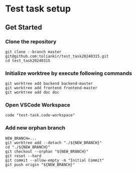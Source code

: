 # Test task setup

## Get Started

### Clone the repository
```shell
git clone --branch master git@github.com:toliankir/test_task20240315.git
cd test_task20240315
```

### Initialize worktree by execute following commands
```shell
git worktree add backend backend-master
git worktree add frontend frontend-master
git worktree add doc doc
```

### Open VSCode Workspace
```shell
code "test-task.code-workspace"
```

### Add new orphan branch

```shell
NEW_BRANCH=...
git worktree add --detach "./${NEW_BRANCH}"
cd "./${NEW_BRANCH}"
git checkout --orphan "${NEW_BRANCH}"
git reset --hard
git commit --allow-empty -m "Initial Commit"
git push origin "${NEW_BRANCH}"
```
